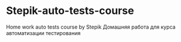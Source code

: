 # Stepik-auto-tests-course
Home work auto tests course by Stepik
Домашняя работа для курса автоматизации тестирования
